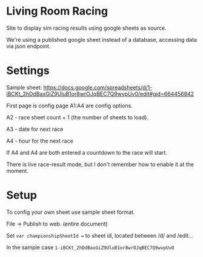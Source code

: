 # Living Room Racing
 Site to display sim racing results using google sheets as source.
 
 We're using a published google sheet instead of a database, accessing data via json endpoint.

# Settings

Sample sheet:
https://docs.google.com/spreadsheets/d/1-iBCKt_2hDdBaxGiZ9UluB1or8wrOJqBEC7Q9wvpUv0/edit#gid=664456842

First page is config page A1:A4 are config options.

A2 - race sheet count + 1 (the number of sheets to load).

A3 - date for next race

A4 - hour for the next race

If A4 and A4 are both entered  a countdown to the race will start.

There is live race-result mode, but I don't remember how to enable it at the moment.

# Setup

To config your own sheet use sample sheet format. 

File -> Publish to web. (entire document)

Set `var championshipSheetId =` to sheet id, located between /d/ and /edit...

In the sample case `1-iBCKt_2hDdBaxGiZ9UluB1or8wrOJqBEC7Q9wvpUv0`
